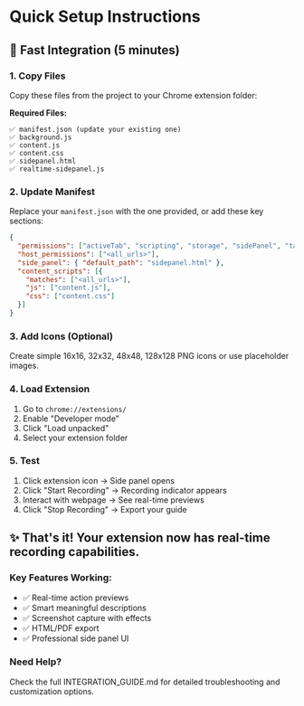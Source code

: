 # Quick Setup Instructions

## 🚀 Fast Integration (5 minutes)

### 1. Copy Files
Copy these files from the project to your Chrome extension folder:

**Required Files:**
```
✅ manifest.json (update your existing one)
✅ background.js
✅ content.js  
✅ content.css
✅ sidepanel.html
✅ realtime-sidepanel.js
```

### 2. Update Manifest
Replace your `manifest.json` with the one provided, or add these key sections:

```json
{
  "permissions": ["activeTab", "scripting", "storage", "sidePanel", "tabs", "desktopCapture"],
  "host_permissions": ["<all_urls>"],
  "side_panel": { "default_path": "sidepanel.html" },
  "content_scripts": [{
    "matches": ["<all_urls>"],
    "js": ["content.js"],
    "css": ["content.css"]
  }]
}
```

### 3. Add Icons (Optional)
Create simple 16x16, 32x32, 48x48, 128x128 PNG icons or use placeholder images.

### 4. Load Extension
1. Go to `chrome://extensions/`
2. Enable "Developer mode"
3. Click "Load unpacked"
4. Select your extension folder

### 5. Test
1. Click extension icon → Side panel opens
2. Click "Start Recording" → Recording indicator appears
3. Interact with webpage → See real-time previews
4. Click "Stop Recording" → Export your guide

## ✨ That's it! Your extension now has real-time recording capabilities.

### Key Features Working:
- ✅ Real-time action previews
- ✅ Smart meaningful descriptions  
- ✅ Screenshot capture with effects
- ✅ HTML/PDF export
- ✅ Professional side panel UI

### Need Help?
Check the full INTEGRATION_GUIDE.md for detailed troubleshooting and customization options.